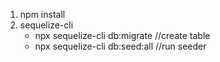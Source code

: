 1. npm install
2. sequelize-cli
    - npx sequelize-cli db:migrate  //create table
    - npx sequelize-cli db:seed:all //run seeder
